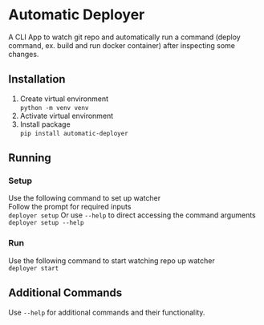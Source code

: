 # Automatic Deployer
A CLI App to watch git repo and automatically run a command (deploy command, ex. build and run docker container) after inspecting some changes.

## Installation
1. Create virtual environment<br>
    `python -m venv venv`
2. Activate virtual environment<br>
3. Install package<br>
   `pip install automatic-deployer`

## Running
### Setup
Use the following command to set up watcher <br>
Follow the prompt for required inputs <br>
    `deployer setup`
Or use `--help` to direct accessing the command arguments <br>
    `deployer setup --help`
### Run
Use the following command to start watching repo up watcher <br>
    `deployer start`

## Additional Commands
Use `--help` for additional commands and their functionality.